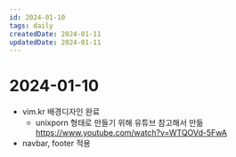```yaml
---
id: 2024-01-10
tags: daily
createdDate: 2024-01-11
updatedDate: 2024-01-11
---
```


# 2024-01-10

- vim.kr 배경디자인 완료
  - unixporn 형태로 만들기 위해 유튜브 참고해서 만듦 https://www.youtube.com/watch?v=WTQOVd-5FwA
- navbar, footer 적용
